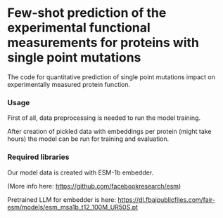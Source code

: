 # Few-shot prediction of the experimental functional measurements for proteins with single point mutations

The code for quantitative prediction of single point mutations impact on experimentally measured protein function.

### Usage

First of all, data preprocessing is needed to run the model training.

After creation of pickled data with embeddings per protein (might take hours) the model can be run for training and evaluation.

### Required libraries

Our model data is created with ESM-1b embedder.

(More info here: https://github.com/facebookresearch/esm)

Pretrained LLM for embedder is here:
https://dl.fbaipublicfiles.com/fair-esm/models/esm_msa1b_t12_100M_UR50S.pt



